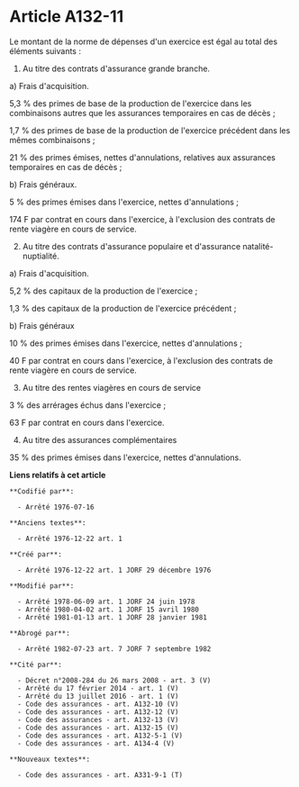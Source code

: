 # Article A132-11

Le montant de la norme de dépenses d'un exercice est égal au total des éléments suivants :

1. Au titre des contrats d'assurance grande branche.

a) Frais d'acquisition.

5,3 % des primes de base de la production de l'exercice dans les combinaisons autres que les assurances temporaires en cas de
décès ;

1,7 % des primes de base de la production de l'exercice précédent dans les mêmes combinaisons ;

21 % des primes émises, nettes d'annulations, relatives aux assurances temporaires en cas de décès ;

b) Frais généraux.

5 % des primes émises dans l'exercice, nettes d'annulations ;

174 F par contrat en cours dans l'exercice, à l'exclusion des contrats de rente viagère en cours de service.

2. Au titre des contrats d'assurance populaire et d'assurance natalité-nuptialité.

a) Frais d'acquisition.

5,2 % des capitaux de la production de l'exercice ;

1,3 % des capitaux de la production de l'exercice précédent ;

b) Frais généraux

10 % des primes émises dans l'exercice, nettes d'annulations ;

40 F par contrat en cours dans l'exercice, à l'exclusion des contrats de rente viagère en cours de service.

3. Au titre des rentes viagères en cours de service

3 % des arrérages échus dans l'exercice ;

63 F par contrat en cours dans l'exercice.

4. Au titre des assurances complémentaires

35 % des primes émises dans l'exercice, nettes d'annulations.

**Liens relatifs à cet article**

	**Codifié par**:

	  - Arrêté 1976-07-16

	**Anciens textes**:

	  - Arrêté 1976-12-22 art. 1

	**Créé par**:

	  - Arrêté 1976-12-22 art. 1 JORF 29 décembre 1976

	**Modifié par**:

	  - Arrêté 1978-06-09 art. 1 JORF 24 juin 1978
	  - Arrêté 1980-04-02 art. 1 JORF 15 avril 1980
	  - Arrêté 1981-01-13 art. 1 JORF 28 janvier 1981

	**Abrogé par**:

	  - Arrêté 1982-07-23 art. 7 JORF 7 septembre 1982

	**Cité par**:

	  - Décret n°2008-284 du 26 mars 2008 - art. 3 (V)
	  - Arrêté du 17 février 2014 - art. 1 (V)
	  - Arrêté du 13 juillet 2016 - art. 1 (V)
	  - Code des assurances - art. A132-10 (V)
	  - Code des assurances - art. A132-12 (V)
	  - Code des assurances - art. A132-13 (V)
	  - Code des assurances - art. A132-15 (V)
	  - Code des assurances - art. A132-5-1 (V)
	  - Code des assurances - art. A134-4 (V)

	**Nouveaux textes**:

	  - Code des assurances - art. A331-9-1 (T)
